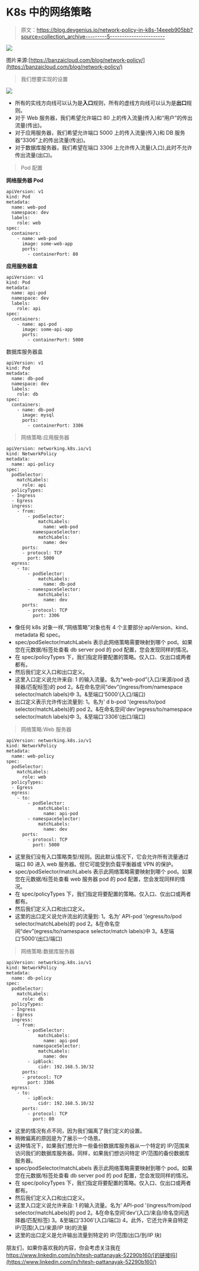 # K8s 中的网络策略

> 原文：<https://blog.devgenius.io/network-policy-in-k8s-14eeeb905bb?source=collection_archive---------5----------------------->

![](img/c3dca80f55c272582a1c3d153160462c.png)

图片来源:[https://banzaicloud.com/blog/network-policy/](https://banzaicloud.com/blog/network-policy/)

> 我们想要实现的设置

![](img/09cf125cad27c480966fecfbb0cd8431.png)

*   所有的实线方向线可以认为是**入口**规则，所有的虚线方向线可以认为是**出口**规则。
*   对于 Web 服务器，我们希望允许端口 80 上的传入流量(传入)和“用户”的传出流量(传出)。
*   对于应用服务器，我们希望允许端口 5000 上的传入流量(传入)和 DB 服务器“3306”上的传出流量(传出)。
*   对于数据库服务器，我们希望在端口 3306 上允许传入流量(入口),此时不允许传出流量(出口)。

> Pod 配置

**网络服务器 Pod**

```
apiVersion: v1
kind: Pod
metadata:
  name: web-pod
  namespace: dev
  labels:
    role: web
spec:
  containers:
    - name: web-pod
      image: some-web-app
      ports:
        - containerPort: 80
```

**应用服务器盒**

```
apiVersion: v1
kind: Pod
metadata:
  name: api-pod
  namespace: dev
  labels:
    role: api
spec:
  containers:
    - name: api-pod
      image: some-api-app
      ports:
        - containerPort: 5000
```

数据库服务器盒

```
apiVersion: v1
kind: Pod
metadata:
  name: db-pod
  namespace: dev
  labels:
    role: db
spec:
  containers:
    - name: db-pod
      image: mysql
      ports:
        - containerPort: 3306
```

> 网络策略:应用服务器

```
apiVersion: networking.k8s.io/v1
kind: NetworkPolicy
metadata:
  name: api-policy
spec:
  podSelector:
    matchLabels:
      role: api
  policyTypes:
  - Ingress
  - Egress
  ingress:
    - from:
        - podSelector:
            matchLabels:
              name: web-pod
          namespaceSelector:
            matchLabels:
              name: dev
      ports:
      - protocol: TCP
        port: 5000
  egress:
    - to:
        - podSelector:
            matchLabels:
              name: db-pod
        - namespaceSelector:
            matchLabels:
              name: dev
      ports:
        - protocol: TCP
          port: 3306
```

*   像任何 k8s 对象一样,“网络策略”对象也有 4 个主要部分:apiVersion、kind、metadata 和 spec。
*   spec/podSelector/matchLabels 表示此网络策略需要映射到哪个 pod。如果您在元数据/标签处查看 db server pod 的 pod 配置，您会发现同样的情况。
*   在 spec/policyTypes 下，我们指定将要配置的策略。仅入口、仅出口或两者都有。
*   然后我们定义入口和出口定义。
*   这里入口定义说允许来自:
    1 的输入流量。名为“web-pod”(入口/来源/pod 选择器/匹配标签)的 pod
    2。&在命名空间“dev”(ingress/from/namespace selector/match labels)中
    3。&至端口‘5000’(入口/端口)
*   出口定义表示允许传出流量到:
    1。名为' d b-pod '(egress/to/pod selector/matchLabels)的 pod
    2。&在命名空间‘dev’(egress/to/namespace selector/match labels)中
    3。&至端口‘3306’(出口/端口)

> 网络策略:Web 服务器

```
apiVersion: networking.k8s.io/v1
kind: NetworkPolicy
metadata:
  name: web-policy
spec:
  podSelector:
    matchLabels:
      role: web
  policyTypes:
  - Egress
  egress:
    - to:
        - podSelector:
            matchLabels:
              name: api-pod
        - namespaceSelector:
            matchLabels:
              name: dev
      ports:
        - protocol: TCP
          port: 5000
```

*   这里我们没有入口策略类型/规则。因此默认情况下，它会允许所有流量通过端口 80 进入 web 服务器。但它可能受到负载平衡器或 VPN 的保护。
*   spec/podSelector/matchLabels 表示此网络策略需要映射到哪个 pod。如果您在元数据/标签处查看 web 服务器 pod 的 pod 配置，您会发现同样的情况。
*   在 spec/policyTypes 下，我们指定将要配置的策略。仅入口、仅出口或两者都有。
*   然后我们定义入口和出口定义。
*   这里的出口定义说允许流出的流量到:
    1。名为' API-pod '(egress/to/pod selector/matchLabels)的 pod
    2。&在命名空间“dev”(egress/to/namespace selector/match labels)中
    3。&至端口‘5000’(出口/端口)

> 网络策略:数据库服务器

```
apiVersion: networking.k8s.io/v1
kind: NetworkPolicy
metadata:
  name: db-policy
spec:
  podSelector:
    matchLabels:
      role: db
  policyTypes:
  - Ingress
  - Egress
  ingress:
    - from:
        - podSelector:
            matchLabels:
              name: api-pod
          namespaceSelector:
            matchLabels:
              name: dev
        - ipBlock:
            cidr: 192.168.5.10/32
      ports:
      - protocol: TCP
        port: 3306
  egress:
    - to:
        - ipBlock:
            cidr: 192.168.5.10/32
      ports:
        - protocol: TCP
          port: 80
```

*   这里的情况有点不同，因为我们偏离了我们定义的设置。
*   稍微偏离的原因是为了展示一个场景。
*   这种情况下，如果我们想允许一些备份数据库服务器从一个特定的 IP/范围来访问我们的数据库服务器。同样，如果我们想访问特定 IP/范围的备份数据库服务器。
*   spec/podSelector/matchLabels 表示此网络策略需要映射到哪个 pod。如果您在元数据/标签处查看 db server pod 的 pod 配置，您会发现同样的情况。
*   在 spec/policyTypes 下，我们指定将要配置的策略。仅入口、仅出口或两者都有。
*   然后我们定义入口和出口定义。
*   这里入口定义说允许来自:
    1 的输入流量。名为' API-pod '(ingress/from/pod selector/matchLabels)的 pod
    2。&在命名空间‘dev’(入口/来自/命名空间选择器/匹配标签)
    3。&至端口‘3306’(入口/端口)
    4。此外，它还允许来自特定 IP/范围(入口/来源/IP 块)的流量
*   这里的出口定义是允许输出流量到特定的 IP/范围(出口/到/IP 块)

朋友们，如果你喜欢我的内容，你会考虑关注我在 https://www.linkedin.com/in/hitesh-pattanayak-52290b160/[的链接吗](https://www.linkedin.com/in/hitesh-pattanayak-52290b160/)